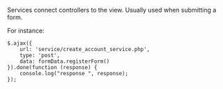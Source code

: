 Services connect controllers to the view. Usually used when submitting a form.

For instance:
```
$.ajax({
    url: 'service/create_account_service.php',
    type: 'post',
    data: formData.registerForm()
}).done(function (response) {
    console.log("response ", response);
});
```